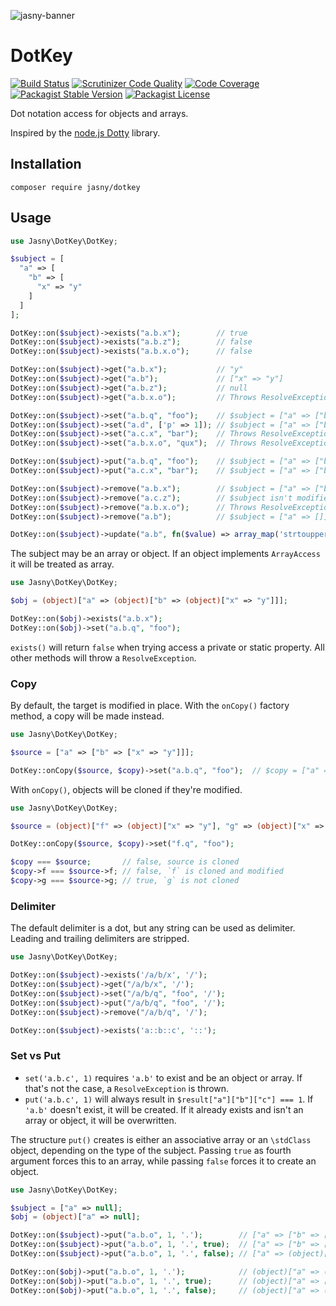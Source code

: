 ![jasny-banner](https://user-images.githubusercontent.com/100821/62123924-4c501c80-b2c9-11e9-9677-2ebc21d9b713.png)

DotKey
===

[![Build Status](https://secure.travis-ci.org/jasny/dotkey.png?branch=master)](http://travis-ci.org/jasny/dotkey)
[![Scrutinizer Code Quality](https://scrutinizer-ci.com/g/jasny/dotkey/badges/quality-score.png?b=master)](https://scrutinizer-ci.com/g/jasny/dotkey/?branch=master)
[![Code Coverage](https://scrutinizer-ci.com/g/jasny/dotkey/badges/coverage.png?b=master)](https://scrutinizer-ci.com/g/jasny/dotkey/?branch=master)
[![Packagist Stable Version](https://img.shields.io/packagist/v/jasny/dotkey.svg)](https://packagist.org/packages/jasny/dotkey)
[![Packagist License](https://img.shields.io/packagist/l/jasny/dotkey.svg)](https://packagist.org/packages/jasny/dotkey)

Dot notation access for objects and arrays.

Inspired by the [node.js Dotty](https://github.com/deoxxa/dotty) library.


Installation
---

    composer require jasny/dotkey

Usage
---

```php
use Jasny\DotKey\DotKey;

$subject = [
  "a" => [
    "b" => [
      "x" => "y"
    ]
  ]
];

DotKey::on($subject)->exists("a.b.x");        // true
DotKey::on($subject)->exists("a.b.z");        // false
DotKey::on($subject)->exists("a.b.x.o");      // false

DotKey::on($subject)->get("a.b.x");           // "y"
DotKey::on($subject)->get("a.b");             // ["x" => "y"]
DotKey::on($subject)->get("a.b.z");           // null
DotKey::on($subject)->get("a.b.x.o");         // Throws ResolveException because a.b.x is a string

DotKey::on($subject)->set("a.b.q", "foo");    // $subject = ["a" => ["b" => ["x" => "y", "q" => "foo"]]]
DotKey::on($subject)->set("a.d", ['p' => 1]); // $subject = ["a" => ["b" => ["x" => "y"]], "d" => ["p" => 1]]
DotKey::on($subject)->set("a.c.x", "bar");    // Throws ResolveException because a.c doesn't exist
DotKey::on($subject)->set("a.b.x.o", "qux");  // Throws ResolveException because a.b.x is a string

DotKey::on($subject)->put("a.b.q", "foo");    // $subject = ["a" => ["b" => ["x" => "y", "q" => "foo"]]]
DotKey::on($subject)->put("a.c.x", "bar");    // $subject = ["a" => ["b" => ["x" => "y"]], "c" => ["x" => "bar"]]

DotKey::on($subject)->remove("a.b.x");        // $subject = ["a" => ["b" => []]]
DotKey::on($subject)->remove("a.c.z");        // $subject isn't modified
DotKey::on($subject)->remove("a.b.x.o");      // Throws ResolveException because a.b.x is a string
DotKey::on($subject)->remove("a.b");          // $subject = ["a" => []]

DotKey::on($subject)->update("a.b", fn($value) => array_map('strtoupper', $value)); // $subject = ["a" => ["b" => ["x" => "Y"]]]
```

The subject may be an array or object. If an object implements `ArrayAccess` it will be treated as array.

```php
use Jasny\DotKey\DotKey;

$obj = (object)["a" => (object)["b" => (object)["x" => "y"]]];

DotKey::on($obj)->exists("a.b.x");
DotKey::on($obj)->set("a.b.q", "foo");
```

`exists()` will return `false` when trying access a private or static property. All other methods will throw a
`ResolveException`.

### Copy

By default, the target is modified in place. With the `onCopy()` factory method, a copy will be made instead.

```php
use Jasny\DotKey\DotKey;

$source = ["a" => ["b" => ["x" => "y"]]];

DotKey::onCopy($source, $copy)->set("a.b.q", "foo");  // $copy = ["a" => ["b" => ["x" => "y", "q" => "foo"]]]
```

With `onCopy()`, objects will be cloned if they're modified.

```php
use Jasny\DotKey\DotKey;

$source = (object)["f" => (object)["x" => "y"], "g" => (object)["x" => "z"]]]];

DotKey::onCopy($source, $copy)->set("f.q", "foo");

$copy === $source;       // false, source is cloned
$copy->f === $source->f; // false, `f` is cloned and modified
$copy->g === $source->g; // true, `g` is not cloned
```

### Delimiter

The default delimiter is a dot, but any string can be used as delimiter. Leading and trailing delimiters are stripped.

```php
use Jasny\DotKey\DotKey;

DotKey::on($subject)->exists('/a/b/x', '/');
DotKey::on($subject)->get("/a/b/x", '/');
DotKey::on($subject)->set("/a/b/q", "foo", '/');
DotKey::on($subject)->put("/a/b/q", "foo", '/');
DotKey::on($subject)->remove("/a/b/q", '/');

DotKey::on($subject)->exists('a::b::c', '::');
```

### Set vs Put

* `set('a.b.c', 1)` requires `'a.b'` to exist and be an object or array. If that's not the case, a `ResolveException` is
thrown.
* `put('a.b.c', 1)` will always result in `$result["a"]["b"]["c"] === 1`. If `'a.b'` doesn't exist, it will be created.
If it already exists and isn't an array or object, it will be overwritten.

The structure `put()` creates is either an associative array or an `\stdClass` object, depending on the type of the
subject. Passing `true` as fourth argument forces this to an array, while passing `false` forces it to create an
object.

```php
use Jasny\DotKey\DotKey;

$subject = ["a" => null];
$obj = (object)["a" => null];

DotKey::on($subject)->put("a.b.o", 1, '.');        // ["a" => ["b" => ["o" => 1]]]
DotKey::on($subject)->put("a.b.o", 1, '.', true);  // ["a" => ["b" => ["o" => 1]]]
DotKey::on($subject)->put("a.b.o", 1, '.', false); // ["a" => (object)["b" => (object)["o" => 1]]]

DotKey::on($obj)->put("a.b.o", 1, '.');            // (object)["a" => (object)["b" => (object)["o" => 1]]]
DotKey::on($obj)->put("a.b.o", 1, '.', true);      // (object)["a" => ["b" => ["o" => 1]]]
DotKey::on($obj)->put("a.b.o", 1, '.', false);     // (object)["a" => (object)["b" => (object)["o" => 1]]]
```

